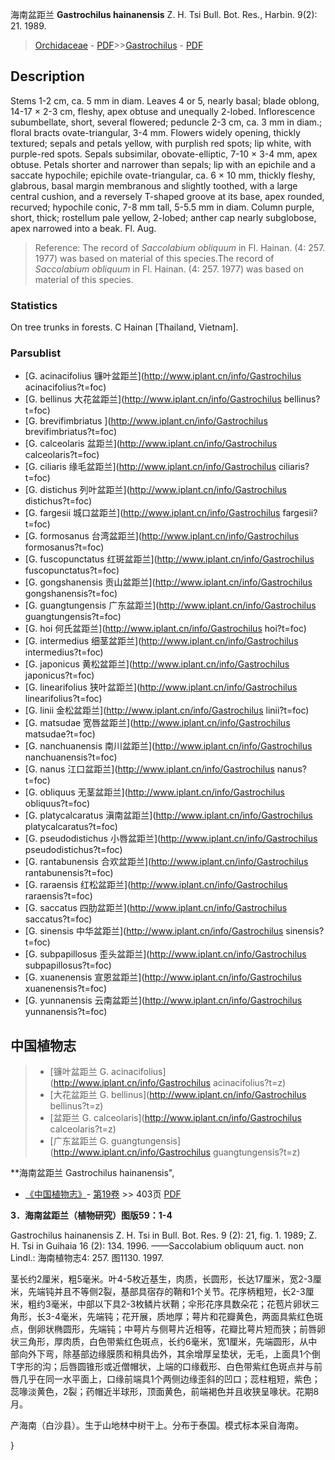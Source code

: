 海南盆距兰 **Gastrochilus hainanensis** Z. H. Tsi Bull. Bot. Res., Harbin. 9(2): 21. 1989.

> [Orchidaceae](http://www.iplant.cn/info/Orchidaceae?t=foc) - [PDF](http://www.iplant.cn/foc/pdf/Orchidaceae.pdf)>>[Gastrochilus](http://www.iplant.cn/info/Gastrochilus?t=foc) - [PDF](http://www.iplant.cn/foc/pdf/Gastrochilus.pdf)

## Description

Stems 1-2 cm, ca. 5 mm in diam. Leaves 4 or 5, nearly basal; blade oblong, 14-17 × 2-3 cm, fleshy, apex obtuse and unequally 2-lobed. Inflorescence subumbellate, short, several flowered; peduncle 2-3 cm, ca. 3 mm in diam.; floral bracts ovate-triangular, 3-4 mm. Flowers widely opening, thickly textured; sepals and petals yellow, with purplish red spots; lip white, with purple-red spots. Sepals subsimilar, obovate-elliptic, 7-10 × 3-4 mm, apex obtuse. Petals shorter and narrower than sepals; lip with an epichile and a saccate hypochile; epichile ovate-triangular, ca. 6 × 10 mm, thickly fleshy, glabrous, basal margin membranous and slightly toothed, with a large central cushion, and a reversely T-shaped groove at its base, apex rounded, recurved; hypochile conic, 7-8 mm tall, 5-5.5 mm in diam. Column purple, short, thick; rostellum pale yellow, 2-lobed; anther cap nearly subglobose, apex narrowed into a beak. Fl. Aug.

> Reference: 
> The record of *Saccolabium obliquum* in Fl. Hainan. (4: 257. 1977) was based on material of this species.The record of *Saccolabium obliquum* in Fl. Hainan. (4: 257. 1977) was based on material of this species.

### Statistics
On tree trunks in forests. C Hainan [Thailand, Vietnam].


### Parsublist

* [G.  acinacifolius  镰叶盆距兰](http://www.iplant.cn/info/Gastrochilus acinacifolius?t=foc)
* [G.  bellinus  大花盆距兰](http://www.iplant.cn/info/Gastrochilus bellinus?t=foc)
* [G.  brevifimbriatus  ](http://www.iplant.cn/info/Gastrochilus brevifimbriatus?t=foc)
* [G.  calceolaris  盆距兰](http://www.iplant.cn/info/Gastrochilus calceolaris?t=foc)
* [G.  ciliaris  缘毛盆距兰](http://www.iplant.cn/info/Gastrochilus ciliaris?t=foc)
* [G.  distichus  列叶盆距兰](http://www.iplant.cn/info/Gastrochilus distichus?t=foc)
* [G.  fargesii  城口盆距兰](http://www.iplant.cn/info/Gastrochilus fargesii?t=foc)
* [G.  formosanus  台湾盆距兰](http://www.iplant.cn/info/Gastrochilus formosanus?t=foc)
* [G.  fuscopunctatus  红斑盆距兰](http://www.iplant.cn/info/Gastrochilus fuscopunctatus?t=foc)
* [G.  gongshanensis  贡山盆距兰](http://www.iplant.cn/info/Gastrochilus gongshanensis?t=foc)
* [G.  guangtungensis  广东盆距兰](http://www.iplant.cn/info/Gastrochilus guangtungensis?t=foc)
* [G.  hoi  何氏盆距兰](http://www.iplant.cn/info/Gastrochilus hoi?t=foc)
* [G.  intermedius  细茎盆距兰](http://www.iplant.cn/info/Gastrochilus intermedius?t=foc)
* [G.  japonicus  黄松盆距兰](http://www.iplant.cn/info/Gastrochilus japonicus?t=foc)
* [G.  linearifolius  狭叶盆距兰](http://www.iplant.cn/info/Gastrochilus linearifolius?t=foc)
* [G.  linii  金松盆距兰](http://www.iplant.cn/info/Gastrochilus linii?t=foc)
* [G.  matsudae  宽唇盆距兰](http://www.iplant.cn/info/Gastrochilus matsudae?t=foc)
* [G.  nanchuanensis  南川盆距兰](http://www.iplant.cn/info/Gastrochilus nanchuanensis?t=foc)
* [G.  nanus  江口盆距兰](http://www.iplant.cn/info/Gastrochilus nanus?t=foc)
* [G.  obliquus  无茎盆距兰](http://www.iplant.cn/info/Gastrochilus obliquus?t=foc)
* [G.  platycalcaratus  滇南盆距兰](http://www.iplant.cn/info/Gastrochilus platycalcaratus?t=foc)
* [G.  pseudodistichus  小唇盆距兰](http://www.iplant.cn/info/Gastrochilus pseudodistichus?t=foc)
* [G.  rantabunensis  合欢盆距兰](http://www.iplant.cn/info/Gastrochilus rantabunensis?t=foc)
* [G.  raraensis  红松盆距兰](http://www.iplant.cn/info/Gastrochilus raraensis?t=foc)
* [G.  saccatus  四肋盆距兰](http://www.iplant.cn/info/Gastrochilus saccatus?t=foc)
* [G.  sinensis  中华盆距兰](http://www.iplant.cn/info/Gastrochilus sinensis?t=foc)
* [G.  subpapillosus  歪头盆距兰](http://www.iplant.cn/info/Gastrochilus subpapillosus?t=foc)
* [G.  xuanenensis  宣恩盆距兰](http://www.iplant.cn/info/Gastrochilus xuanenensis?t=foc)
* [G.  yunnanensis  云南盆距兰](http://www.iplant.cn/info/Gastrochilus yunnanensis?t=foc)

## 中国植物志

> * [镰叶盆距兰  G.  acinacifolius](http://www.iplant.cn/info/Gastrochilus acinacifolius?t=z)
> * [大花盆距兰  G.  bellinus](http://www.iplant.cn/info/Gastrochilus bellinus?t=z)
> * [盆距兰  G.  calceolaris](http://www.iplant.cn/info/Gastrochilus calceolaris?t=z)
> * [广东盆距兰  G.  guangtungensis](http://www.iplant.cn/info/Gastrochilus guangtungensis?t=z)

**海南盆距兰 Gastrochilus hainanensis",


* [《中国植物志》](http://www.iplant.cn/frps)- [第19卷](http://www.iplant.cn/frps/vol/19) >> 403页 [PDF](http://www.iplant.cn/frps/pdf/19/403a.pdf)

**3．海南盆距兰（植物研究）图版59：1-4**

Gastrochilus hainanensis Z. H. Tsi in Bull. Bot. Res. 9 (2): 21, fig. 1. 1989; Z. H. Tsi in Guihaia 16 (2): 134. 1996. ——Saccolabium obliquum auct. non Lindl.: 海南植物志4: 257. 图1130. 1997.

茎长约2厘米，粗5毫米。叶4-5枚近基生，肉质，长圆形，长达17厘米，宽2-3厘米，先端钝并且不等侧2裂，基部具宿存的鞘和1个关节。花序柄粗短，长2-3厘米，粗约3毫米，中部以下具2-3枚鳞片状鞘；伞形花序具数朵花；花苞片卵状三角形，长3-4毫米，先端钝；花开展，质地厚；萼片和花瓣黄色，两面具紫红色斑点，倒卵状椭圆形，先端钝；中萼片与侧萼片近相等，花瓣比萼片短而狭；前唇卵状三角形，厚肉质，白色带紫红色斑点，长约6毫米，宽1厘米，先端圆形，从中部向外下弯，除基部边缘膜质和稍具齿外，其余增厚呈垫状，无毛，上面具1个倒T字形的沟；后唇圆锥形或近僧帽状，上端的口缘截形、白色带紫红色斑点并与前唇几乎在同一水平面上，口缘前端具1个两侧边缘歪斜的凹口；蕊柱粗短，紫色；蕊喙淡黄色，2裂；药帽近半球形，顶面黄色，前端褐色并且收狭呈喙状。花期8月。

产海南（白沙县）。生于山地林中树干上。分布于泰国。模式标本采自海南。


}